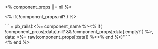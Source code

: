 <% component_props ||= nil %>

<% if( !component_props.nil? ) %>
  <div class="pb--codeCopy">
    ```
      = pb_rails(:<%= component_name %><% if( !component_props[:data].nil? && !component_props[:data].empty? ) %>, data: <%= raw(component_props[:data]) %><% end %>)"
    ```
  </div>
<% end %>

